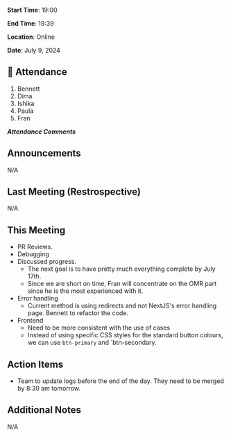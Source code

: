 **Start Time**: 19:00

**End Time**: 19:39

**Location**: Online

**Date**: July 9, 2024

## 👋 Attendance

1. Bennett
2. Dima
3. Ishika
4. Paula
5. Fran

***Attendance Comments***

## Announcements

N/A

## Last Meeting (Restrospective)

N/A

## This Meeting  

- PR Reviews.
- Debugging
- Discussed progress.
  - The next goal is to have pretty much everything complete by July 17th.
  - Since we are short on time, Fran will concentrate on the OMR part since he is the most experienced with it.
- Error handling
  - Current method is using redirects and not NextJS's error handling page. Bennett to refactor the code.
- Frontend
  - Need to be more consistent with the use of cases
  - Instead of using specific CSS styles for the standard button colours, we can use `btn-primary` and `btn-secondary.

## Action Items

- Team to update logs before the end of the day. They need to be merged by 8:30 am tomorrow.

## Additional Notes

N/A
